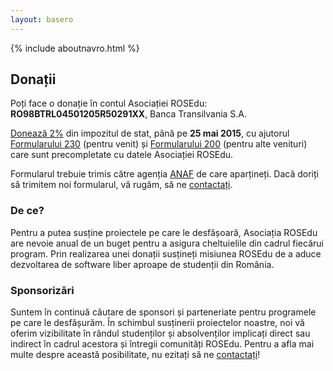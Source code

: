 ```yaml
---
layout: basero
---
```


{% include aboutnavro.html %}

## Donații

Poți face o donație în contul Asociației ROSEdu: **RO98BTRL04501205R50291XX**, Banca Transilvania S.A.

[Donează 2%](http://doilasuta.ro/) din impozitul de stat, până pe **25 mai 2015**,
cu ajutorul [Formularului 230](https://drive.google.com/file/d/0By6_as_hLrdocE9tX3NmMjFvTTg/edit?usp=sharing) (pentru venit)
și
[Formularului 200](https://drive.google.com/file/d/0By6_as_hLrdoNU5MbWk3OElTa0E/edit?usp=sharing) (pentru alte venituri)
care sunt precompletate cu datele Asociației ROSEdu.

Formularul trebuie trimis către agenția [ANAF](www.anaf.ro) de care aparțineți.
Dacă doriți să trimitem noi formularul, vă rugăm, să ne [contactați](http://www.rosedu.org/contact/).

### De ce?

Pentru a putea susține proiectele pe care le desfășoară, Asociația ROSEdu are
nevoie anual de un buget pentru a asigura cheltuielile din cadrul fiecărui
program. Prin realizarea unei donații susțineți misiunea ROSEdu de a aduce
dezvoltarea de software liber aproape de studenții din România.

### Sponsorizări

Suntem în continuă căutare de sponsori și parteneriate pentru programele pe
care le desfășurăm. În schimbul susținerii proiectelor noastre, noi vă oferim
vizibilitate în rândul studenților și absolvenților implicați direct sau
indirect în cadrul acestora și întregii comunități ROSEdu. Pentru a afla mai
multe despre această posibilitate, nu ezitați să ne
[contactați]({{site.basepath}}ro/contact)!
